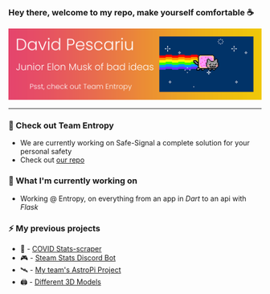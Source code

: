 ###  Hey there, welcome to my repo, make yourself comfortable ☕

<!-- Nyancat -->
![header-image](https://github.com/davidp-ro/davidp-ro/blob/master/Header_Image.gif)

---

### 🌟 Check out Team Entropy
  * We are currently working on Safe-Signal a complete solution for your personal safety
  * Check out [our repo](https://github.com/entropy-dpit)

### 🚀 What I'm currently working on
  * Working @ Entropy, on everything from an app in *Dart* to an api with *Flask*

### ⚡ My previous projects
  * 🦠 - [COVID Stats-scraper](https://github.com/davidp-ro/Coronavirus-Stats)
  * 🎮 - [Steam Stats Discord Bot](https://github.com/davidp-ro/Discord-Bots)
  * 🛰️ - [My team's AstroPi Project](https://github.com/davidp-ro/BPC_Pi)
  * 🖨️ - [Different 3D Models](https://github.com/davidp-ro/3d-prints)
